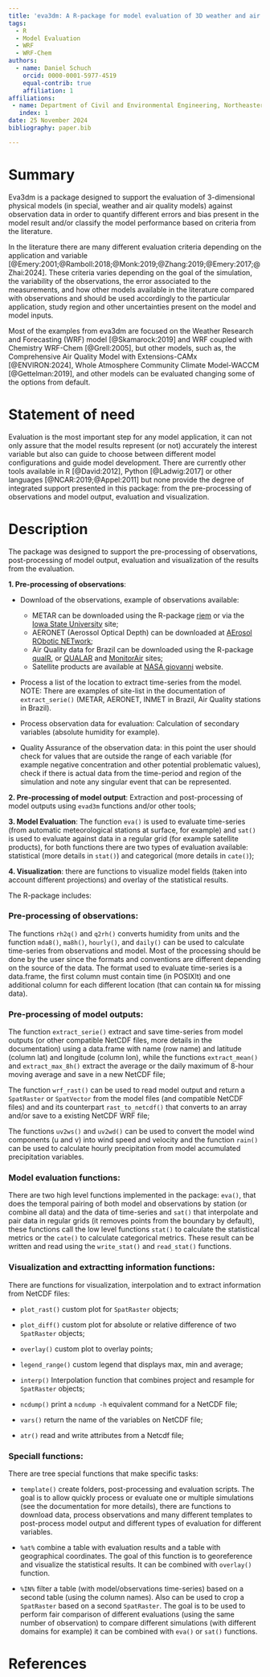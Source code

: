 ```yaml
---
title: 'eva3dm: A R-package for model evaluation of 3D weather and air quality models'
tags:
  - R
  - Model Evaluation
  - WRF
  - WRF-Chem
authors:
  - name: Daniel Schuch
    orcid: 0000-0001-5977-4519
    equal-contrib: true
    affiliation: 1
affiliations:
 - name: Department of Civil and Environmental Engineering, Northeastern University, United States
   index: 1
date: 25 November 2024
bibliography: paper.bib

---
```


# Summary

Eva3dm is a package designed to support the evaluation of 3-dimensional physical models (in special, weather and air quality models) against observation data in order to quantify different errors and bias present in the model result and/or classify the model performance based on criteria from the literature.

In the literature there are many different evaluation criteria depending on the application and variable [@Emery:2001;@Ramboll:2018;@Monk:2019;@Zhang:2019;@Emery:2017;@Zhai:2024]. These criteria varies depending on the goal of the simulation, the variability of the observations, the error associated to the measurements, and how other models available in the literature compared with observations and should be used accordingly to the particular application, study region and other uncertainties present on the model and model inputs.

Most of the examples from eva3dm are focused on the Weather Research and Forecasting (WRF) model [@Skamarock:2019] and WRF coupled with Chemistry WRF-Chem [@Grell:2005], but other models, such as, the Comprehensive Air Quality Model with Extensions-CAMx [@ENVIRON:2024], Whole Atmosphere Community Climate Model-WACCM [@Gettelman:2019], and other models can be evaluated changing some of the options from default.

# Statement of need

Evaluation is the most important step for any model application, it can not only assure that the model results represent (or not) accurately the interest variable but also can guide to choose between different model configurations and guide model development. There are currently other tools available in R [@David:2012], Python [@Ladwig:2017] or other languages [@NCAR:2019;@Appel:2011] but none provide the degree of integrated support presented in this package: from the pre-processing of observations and model output, evaluation and visualization.

# Description

The package was designed to support the pre-processing of observations, post-processing of model output, evaluation and visualization of the results from the evaluation. 

**1. Pre-processing of observations**: 

- Download of the observations, example of observations available: 
  - METAR can be downloaded using the R-package [riem](https://docs.ropensci.org/riem/) or via the [Iowa State University](https://mesonet.agron.iastate.edu/request/download.phtml) site;
  - AERONET (Aerossol Optical Depth) can be downloaded at [AErosol RObotic NETwork](https://aeronet.gsfc.nasa.gov/new_web/data.html); 
  - Air Quality data for Brazil can be downloaded using the R-package [qualR](https://github.com/ropensci/qualR), or [QUALAR](https://qualar.cetesb.sp.gov.br/qualar) and [MonitorAir](https://www.data.rio/datasets/dados-hor%C3%A1rios-do-monitoramento-da-qualidade-do-ar-monitorar/explore) sites; 
  - Satellite products are available at [NASA giovanni](https://giovanni.gsfc.nasa.gov/giovanni/) website.

- Process a list of the location to extract time-series from the model. NOTE: There are examples of site-list in the documentation of `extract_serie()` (METAR, AERONET, INMET in Brazil, Air Quality stations in Brazil).

- Process observation data for evaluation: Calculation of secondary variables (absolute humidity for example).

- Quality Assurance of the observation data: in this point the user should check for values that are outside the range of each variable (for example negative concentration and other potential problematic values), check if there is actual data from the time-period and region of the simulation and note any singular event that can be represented.

**2. Pre-processing of model output**: Extraction and post-processing of model outputs using `evad3m` functions and/or other tools;

**3. Model Evaluation**: The function `eva()` is used to evaluate time-series (from automatic meteorological stations at surface, for example) and `sat()` is used to evaluate against data in a regular grid (for example satellite products), for both functions there are two types of evaluation available: statistical (more details in `stat()`) and categorical (more details in `cate()`);

**4. Visualization**: there are functions to visualize model fields (taken into account different projections) and overlay of the statistical results.

The R-package includes:

### Pre-processing of observations:

The functions `rh2q()` and `q2rh()` converts humidity from units and the function `mda8()`, `ma8h()`, `hourly()`, and `daily()` can be used to calculate time-series from observations and model. Most of the processing should be done by the user since the formats and conventions are different depending on the source of the data. The format used to evaluate time-series is a data.frame, the first column must contain time (in POSIXlt) and one additional column for each different location (that can contain `NA` for missing data).

### Pre-processing of model outputs:

The function `extract_serie()` extract and save time-series from model outputs (or other compatible NetCDF files, more details in the documentation) using a data.frame with name (row name) and latitude (column lat) and longitude (column lon), while the functions `extract_mean()` and `extract_max_8h()` extract the average or the daily maximum of 8-hour moving average and save in a new NetCDF file;

The function `wrf_rast()` can be used to read model output and return a `SpatRaster` or `SpatVector` from the model files (and compatible NetCDF files) and and its counterpart `rast_to_netcdf()` that converts to an array and/or save to a existing NetCDF WRF file;

The functions `uv2ws()` and `uv2wd()` can be used to convert the model wind components (u and v) into wind speed and velocity and the function `rain()` can be used to calculate hourly precipitation from model accumulated precipitation variables.

### Model evaluation functions:

There are two high level functions implemented in the package: `eva()`, that does the temporal pairing of both model and observations by station (or combine all data) and the data of time-series and `sat()` that interpolate and pair data in regular grids (it removes points from the boundary by default), these functions call the low level functions `stat()` to calculate the statistical metrics or the `cate()` to calculate categorical metrics. These result can be written and read using the `write_stat()` and `read_stat()` functions. 

### Visualization and extractting information functions:

There are functions for visualization, interpolation and to extract information from NetCDF files:

 - `plot_rast()` custom plot for `SpatRaster` objects;

 - `plot_diff()` custom plot for absolute or relative difference of two `SpatRaster` objects;

 - `overlay()` custom plot to overlay points;

 - `legend_range()` custom legend that displays max, min and average;

 - `interp()` Interpolation function that combines project and resample for `SpatRaster` objects;
 
 - `ncdump()` print a `ncdump -h` equivalent command for a NetCDF file;

 - `vars()` return the name of the variables on NetCDF file;

 - `atr()` read and write attributes from a Netcdf file;

### Speciall functions:

There are tree special functions that make specific tasks:

 - `template()` create folders, post-processing and evaluation scripts. The goal is to allow quickly process or evaluate one or multiple simulations (see the documentation for more details), there are functions to download data, process observations and many different templates to post-process model output and different types of evaluation for different variables.

 - `%at%` combine a table with evaluation results and a table with geographical coordinates. The goal of this function is to georeference and visualize the statistical results. It can be combined with `overlay()` function.

 - `%IN%` filter a table (with model/observations time-series) based on a second table (using the column names). Also can be used to crop a `SpatRaster` based on a second `SpatRaster`. The goal is to be used to perform fair comparison of different evaluations (using the same number of observation) to compare different simulations (with different domains for example) it can be combined with `eva()` or `sat()` functions.

# References

